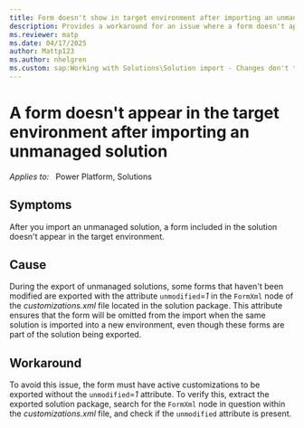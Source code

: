 ```yaml
---
title: Form doesn't show in target environment after importing an unmanaged solution
description: Provides a workaround for an issue where a form doesn't appear in the target environment after importing an unmanaged solution.
ms.reviewer: matp
ms.date: 04/17/2025
author: Mattp123
ms.author: nhelgren
ms.custom: sap:Working with Solutions\Solution import - Changes don't take effect
---
```

# A form doesn't appear in the target environment after importing an unmanaged solution

_Applies to:_ &nbsp; Power Platform, Solutions

## Symptoms

After you import an unmanaged solution, a form included in the solution doesn't appear in the target environment.

## Cause

During the export of unmanaged solutions, some forms that haven't been modified are exported with the attribute `unmodified`=*1* in the `FormXml` node of the *customizations.xml* file located in the solution package. This attribute ensures that the form will be omitted from the import when the same solution is imported into a new environment, even though these forms are part of the solution being exported.

## Workaround

To avoid this issue, the form must have active customizations to be exported without the `unmodified`=*1* attribute. To verify this, extract the exported solution package, search for the `FormXml` node in question within the *customizations.xml* file, and check if the `unmodified` attribute is present.

